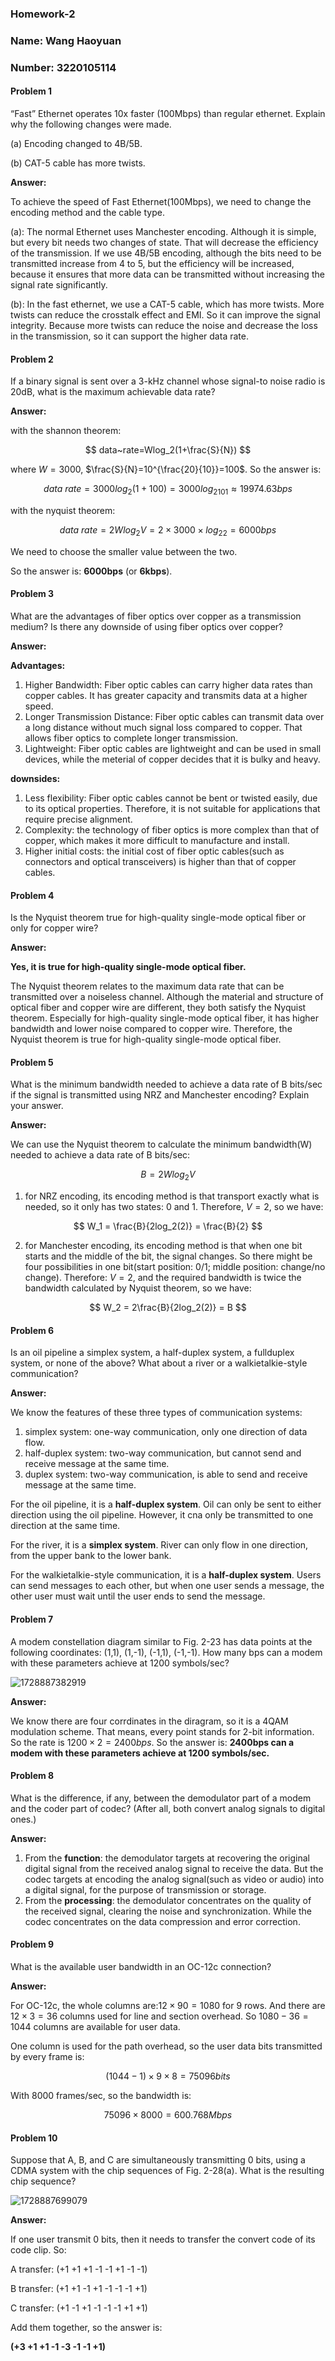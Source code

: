 ### Homework-2

### Name: Wang Haoyuan

### Number: 3220105114

#### Problem 1

“Fast” Ethernet operates 10x faster (100Mbps) than regular ethernet. Explain why the following changes were made. 

(a) Encoding changed to 4B/5B. 

(b) CAT-5 cable has more twists.

**Answer:**

To achieve the speed of Fast Ethernet(100Mbps), we need to change the encoding method and the cable type.

(a): The normal Ethernet uses Manchester encoding. Although it is simple, but every bit needs two changes of state. That will decrease the efficiency of the transmission. If we use 4B/5B encoding, although the bits need to be transmitted increase from 4 to 5, but the efficiency will be increased, because it  ensures that more data can be transmitted without increasing the signal rate significantly.

(b): In the fast ethernet, we use a CAT-5 cable, which has more twists. More twists can reduce the crosstalk effect and EMI. So it can improve the signal integrity. Because more twists can reduce the noise and decrease the loss in the transmission, so it can support the higher data rate.

#### Problem 2

If a binary signal is sent over a 3-kHz channel whose signal-to noise radio is 20dB, what is the maximum achievable data rate?

**Answer:**

with the shannon theorem:

$$
data~rate=Wlog_2(1+\frac{S}{N})
$$

where $W=3000$, $\frac{S}{N}=10^{\frac{20}{10}}=100$. So the answer is:

$$
data~rate=3000log_2(1+100) = 3000log_2101 ≈ 19974.63bps
$$

with the nyquist theorem:

$$
data~rate=2Wlog_2V = 2 \times 3000 \times log_22 = 6000bps
$$

We need to choose the smaller value between the two.

So the answer is: **6000bps** (or **6kbps**).

#### Problem 3

What are the advantages of fiber optics over copper as a transmission medium? Is there any downside of using fiber optics over copper?

**Answer:**

**Advantages:**

1. Higher Bandwidth: Fiber optic cables can carry higher data rates than copper cables. It has greater capacity and transmits data at a higher speed.
2. Longer Transmission Distance: Fiber optic cables can transmit data over a long distance without much signal loss compared to copper. That allows fiber optics to complete longer transmission.
3. Lightweight: Fiber optic cables are lightweight and can be used in small devices, while the meterial of copper decides that it is bulky and heavy.

**downsides:**

1. Less flexibility: Fiber optic cables cannot be bent or twisted easily, due to its optical properties. Therefore, it is not suitable for applications that require precise alignment.
2. Complexity: the technology of fiber optics is more complex than that of copper, which makes it more difficult to manufacture and install.
3. Higher initial costs: the initial cost of fiber optic cables(such as connectors and optical transceivers) is higher than that of copper cables.

#### Problem 4

Is the Nyquist theorem true for high-quality single-mode optical fiber or only for copper wire?

**Answer:**

**Yes, it is true for high-quality single-mode optical fiber.**

The Nyquist theorem relates to the maximum data rate that can be transmitted over a noiseless channel. Although the material and structure of optical fiber and copper wire are different, they both satisfy the Nyquist theorem. Especially for high-quality single-mode optical fiber, it has higher bandwidth and lower noise compared to copper wire. Therefore, the Nyquist theorem is true for high-quality single-mode optical fiber.

#### Problem 5

What is the minimum bandwidth needed to achieve a data rate of B bits/sec if the signal is transmitted using NRZ and Manchester encoding? Explain your answer.

**Answer:**

We can use the Nyquist theorem to calculate the minimum bandwidth(W) needed to achieve a data rate of B bits/sec:

$$
B=2Wlog_2V
$$

1. for NRZ encoding, its encoding method is that transport exactly what is needed, so it only has two states: 0 and 1. Therefore, $V=2$, so we have:

$$
W_1 = \frac{B}{2log_2(2)} = \frac{B}{2}
$$

2. for Manchester encoding, its encoding method is that when one bit starts and the middle of the bit, the signal changes. So there might be four possibilities in one bit(start position: 0/1; middle position: change/no change). Therefore: $V=2$, and the required bandwidth is twice the bandwidth calculated by Nyquist theorem, so we have:

$$
W_2 = 2\frac{B}{2log_2(2)} = B
$$


#### Problem 6

Is an oil pipeline a simplex system, a half-duplex system, a fullduplex system, or none of the above? What about a river or a walkietalkie-style communication?

**Answer:**

We know the features of these three types of communication systems:

1. simplex system: one-way communication, only one direction of data flow.
2. half-duplex system: two-way communication, but cannot send and receive message at the same time.
3. duplex system: two-way communication, is able to send and receive message at the same time.

For the oil pipeline, it is a **half-duplex system**. Oil can only be sent to either direction using the oil pipeline. However, it cna only be transmitted to one direction at the same time.

For the river, it is a **simplex system**. River can only flow in one direction, from the upper bank to the lower bank.

For the walkietalkie-style communication, it is a **half-duplex system**. Users can send messages to each other, but when one user sends a message, the other user must wait until the user ends to send the message.

#### Problem 7

A modem constellation diagram similar to Fig. 2-23 has data points at the following coordinates: (1,1), (1,-1), (-1,1), (-1,-1). How many bps can a modem with these parameters achieve at 1200 symbols/sec?

![1728887382919](image/hw_2/1728887382919.png)

**Answer:**

We know there are four corrdinates in the diragram, so it is a 4QAM modulation scheme. That means, every point stands for 2-bit information. So the rate is $1200 \times 2 = 2400bps$. So the answer is: **2400bps can a modem with these parameters achieve at 1200 symbols/sec.**

#### Problem 8

What is the difference, if any, between the demodulator part of a modem and the coder part of codec? (After all, both convert analog signals to digital ones.)

**Answer:**

1. From the **function**: the demodulator targets at recovering the original digital signal from the received analog signal to receive the data. But the codec targets at encoding the analog signal(such as video or audio) into a digital signal, for the purpose of transmission or storage.
2. From the **processing**: the demodulator concentrates on the quality of the received signal, clearing the noise and synchronization. While the codec concentrates on the data compression and error correction.

#### Problem 9

What is the available user bandwidth in an OC-12c connection?

**Answer:**

For OC-12c, the whole columns are:$12 \times 90 = 1080$ for 9 rows. And there are $12 \times 3 = 36$ columns used for line and section overhead. So $1080 - 36 = 1044$ columns are available for user data.

One column is used for the path overhead, so the user data bits transmitted by every frame is:

$$
(1044 - 1) \times 9 \times 8 = 75096 bits
$$

With 8000 frames/sec, so the bandwidth is:

$$
75096 \times 8000 = 600.768 Mbps
$$

#### Problem 10

Suppose that A, B, and C are simultaneously transmitting 0 bits, using a CDMA system with the chip sequences of Fig. 2-28(a). What is the resulting chip sequence?

![1728887699079](image/hw_2/1728887699079.png)

**Answer:**

If one user transmit 0 bits, then it needs to transfer the convert code of its code clip. So:

A transfer: (+1 +1 +1 -1 -1 +1 -1 -1)

B transfer: (+1 +1 -1 +1 -1 -1 -1 +1)

C transfer: (+1 -1 +1 -1 -1 -1 +1 +1)

Add them together, so the answer is:

**(+3 +1 +1 -1 -3 -1 -1 +1)**